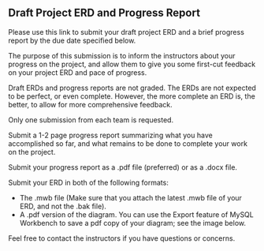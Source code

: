 ## Draft Project ERD and Progress Report

Please use this link to submit your draft project ERD and a brief progress report by the due date specified below.

The purpose of this submission is to inform the instructors about your progress on the project, and allow them to give you some first-cut feedback on your project ERD and pace of progress.

Draft ERDs and progress reports are not graded. The ERDs are not expected to be perfect, or even complete. However, the more complete an ERD is, the better, to allow for more comprehensive feedback.

Only one submission from each team is requested.

Submit a 1-2 page progress report summarizing what you have accomplished so far, and what remains to be done to complete your work on the project.

Submit your progress report as a .pdf file (preferred) or as a .docx file.

Submit your ERD in both of the following formats:

- The .mwb file (Make sure that you attach the latest .mwb file of your ERD, and not the .bak file).
- A .pdf version of the diagram. You can use the Export feature of MySQL Workbench to save a pdf copy of your diagram; see the image below.

Feel free to contact the instructors if you have questions or concerns.

